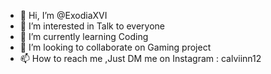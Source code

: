 - 👋 Hi, I’m @ExodiaXVI
- 👀 I’m interested in Talk to everyone
- 🌱 I’m currently learning Coding 
- 💞️ I’m looking to collaborate on Gaming project
- 📫 How to reach me ,Just DM me on Instagram : calviinn12

<!---
ExodiaXVI/ExodiaXVI is a ✨ special ✨ repository because its `README.md` (this file) appears on your GitHub profile.
You can click the Preview link to take a look at your changes.
--->
